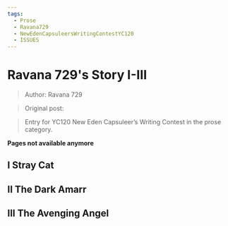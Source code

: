 ```yaml
---
tags:
  - Prose
  - Ravana729
  - NewEdenCapsuleersWritingContestYC120
  - ISSUES
---
```


# Ravana 729's Story I-III

> Author: Ravana 729

> Original post:

> Entry for YC120 New Eden Capsuleer’s Writing Contest in the prose category.


**Pages not available anymore**

## I Stray Cat
## II The Dark Amarr
## III The Avenging Angel